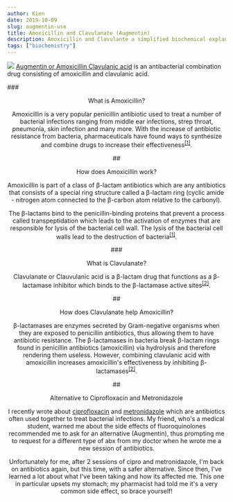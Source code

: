 ```yaml
---
author: Kien
date: 2019-10-09
slug: augmentin-use
title: Amoxicillin and Clavulanate (Augmentin)
description: Amoxicillin and Clavulante a simplified biochemical explanation and my experiences.
tags: ["biochemistry"]
---
```


![](https://images.unsplash.com/photo-1567427361984-0cbe7396fc6c?ixlib=rb-1.2.1&ixid=eyJhcHBfaWQiOjEyMDd9&auto=format&fit=crop&w=1357&q=80)
<a href="https://en.wikipedia.org/wiki/Amoxicillin/clavulanic_acid" target="_blank">Augmentin or Amoxicillin Clavulanic acid</a> is an antibacterial combination drug consisting of amoxicillin and clavulanic acid.

###<center>What is Amoxicillin?

Amoxicillin is a very popular penicillin antibiotic used to treat a number of bacterial infections ranging from middle ear infections, strep throat, pneumonia, skin infection and many more. With the increase of antibiotic resistance from bacteria, pharmaceuticals have found ways to synthesize and combine drugs to increase their effectiveness<sup><a href="https://www.ncbi.nlm.nih.gov/books/NBK482250/" target="_blank">[1]</sup></a>.

##<center>How does Amoxicillin work?

Amoxicillin is part of a class of β-lactam antibiotics which are any antibiotics that consists of a special ring structure called a β-lactam ring (cyclic amide - nitrogen atom connected to the β-carbon atom relative to the carbonyl).

The β-lactams bind to the penicillin-binding proteins that prevent a process called transpeptidation which leads to the activation of enzymes that are responsible for lysis of the bacterial cell wall. The lysis of the bacterial cell walls lead to the destruction of bacteria<sup><a href="https://www.ncbi.nlm.nih.gov/books/NBK482250/" target="_blank">[1]</sup></a>.

###<center>What is Clavulanate?

Clavulanate or Clauvulanic acid is a β-lactam drug that functions as a β-lactamase inhibitor which binds to the β-lactamase active sites<sup><a href="https://www.accessdata.fda.gov/drugsatfda_docs/label/2008/050575s037550597s044050725s025050726s019lbl.pdf" target="_blank">[2]</sup></a>.

##<center>How does Clavulanate help Amoxicillin?

β-lactamases are enzymes secreted by Gram-negative organisms when they are exposed to penicillin antibiotics, thus allowing them to have antibiotic resistance. The β-lactamases in bacteria break β-lactam rings found in penicillin antibiotics (amoxicillin) via hydrolysis and therefore rendering them useless. However, combining clavulanic acid with amoxicillin increases amoxicillin's effectiveness by inhibiting β-lactamases<sup><a href="https://www.accessdata.fda.gov/drugsatfda_docs/label/2008/050575s037550597s044050725s025050726s019lbl.pdf" target="_blank">[2]</sup></a>.

##<center>Alternative to Ciprofloxacin and Metronidazole

I recently wrote about [ciprofloxacin](/053-cipro-zzz/) and [metronidazole](/050-flagyl-and-food-in-OH/) which are antibiotics often used together to treat bacterial infections. My friend, who's a medical student, warned me about the side effects of fluoroquinolones recommended me to ask for an alternative (Augmentin), thus prompting me to request for a different type of abx from my doctor when he wrote me a new session of antibiotics.

Unfortunately for me, after 2 sessions of cipro and metronidazole, I'm back on antibiotics again, but this time, with a safer alternative. Since then, I've learned a lot about what I've been taking and how its affected me. This one in particular upsets my stomach; my pharmacist had told me it's a very common side effect, so brace yourself!
